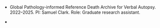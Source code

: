 
* Global Pathology-informed Reference
Death Archive for Verbal Autopsy. 2022–2025. PI: Samuel Clark. Role: Graduate research assistant.

* 




